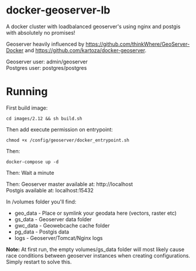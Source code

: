 # docker-geoserver-lb

A docker cluster with loadbalanced geoserver's using nginx and postgis with absolutely no promises!

Geoserver heavily influenced by https://github.com/thinkWhere/GeoServer-Docker and https://github.com/kartoza/docker-geoserver.

Geoserver user: admin/geoserver  
Postgres user: postgres/postgres

# Running

First build image:
```shell
cd images/2.12 && sh build.sh
```

Then add execute permission on entrypoint:
```shell
chmod +x /config/geoserver/docker_entrypoint.sh
```

Then:
```shell
docker-compose up -d
```
Then: Wait a minute

Then:
Geoserver master available at: http://localhost  
Postgis available at: localhost:15432

In /volumes folder you'll find:
* geo_data - Place or symlink your geodata here (vectors, raster etc)
* gs_data - Geoserver data folder
* gwc_data - Geowebcache cache folder
* pg_data - Postgis data
* logs - Geoserver/Tomcat/Nginx logs

**Note:** At first run, the empty volumes/gs_data folder will most likely cause race conditions between geoserver instances when creating configurations. Simply restart to solve this. 
